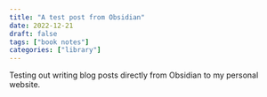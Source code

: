 ```yaml
---
title: "A test post from Obsidian"
date: 2022-12-21
draft: false
tags: ["book notes"]
categories: ["library"]
---
```


Testing out writing blog posts directly from Obsidian to my personal website.